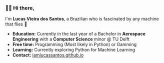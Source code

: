 ### 👋🏽 Hi there,
 I'm **Lucas Vieira dos Santos**, a Brazilian who is fascinated by any machine that flies 🚀 <br>
 - **Education:** Currently in the last year of a Bachelor in **Aerospace Engineering** with a **Computer Science** minor @ TU Delft
 - **Free time:** Programming (Most likely in Python) or Gamming
 - **Learning:** Currently exploring Python for Machine Learning
 - **Contact:** [iamlucassantos.github.io](http://iamlucassantos.github.io/)
